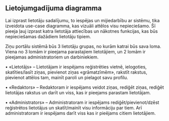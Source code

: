 ## Lietojumgadījuma diagramma

Lai izprast lietotāju sadalījumu, to iespējas un mijiedarbību ar sistēmu, tika izveidota use-case diagramma, kas vizuāli attēlos visu nepieciešamo. 
Šī pieeja ļauj izprast katra lietotāja attiecības un nākotnes funkcijas, kas būs nepieciešamas dažādiem lietotāju tipiem.

Ziņu portālu sistēmā būs 3 lietotāju grupas, no kurām katrai būs sava loma. Viena no 3 lomām ir pieejama parastajiem lietotājiem, un 2 lomām ir pieejamas administratoriem un darbiniekiem.

•	«Lietotājs»  – Lietotājam ir iespējams reģistrēties vietnē, ielogoties, skatīties/lasīt ziņas, pievienot ziņas «grāmatzīmēm», rakstīt rakstus, pievienot attēlos tam, mainīt paroli un pielagot savu profilu.

•	«Redaktors» – Redaktoram ir iespējams veidot ziņas, rediģēt ziņas, rediģēt lietotājas rakstus un darīt un viss, kas ir pieejams parastam lietotājam.

•	«Administrators» –  Administratoram ir iespējams rediģēt/pievienot/dzēst reģistrētos lietotājus un skatīt/mainīt visu informāciju par tiem. Arī administratoram ir iespējams darīt viss kas ir pieējams citiem lietotājiem.

